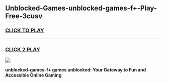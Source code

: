 
## Unblocked-Games-unblocked-games-f+-Play-Free-3cusv
<h3>
<a href="https://premium76.site?title=unblocked-games-f+&ref=18A">CLICK TO PLAY</a></h3>
<hr>

<h3>
<a href="https://premium76.site?title=unblocked-games-f+&ref=18A">CLICK 2 PLAY</a>
  
</h3>

<a href="https://premium76.site?title=unblocked-games-f+&ref=18A"><img src="https://clearcache.store/games.png"></a>


**unblocked-games-f+ games unblocked: Your Gateway to Fun and Accessible Online Gaming**
